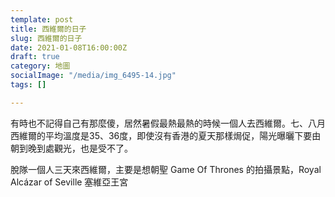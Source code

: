 ```yaml
---
template: post
title: 西維爾的日子
slug: 西維爾的日子
date: 2021-01-08T16:00:00Z
draft: true
category: 地圖
socialImage: "/media/img_6495-14.jpg"
tags: []

---
```

有時也不記得自己有那麼傻，居然暑假最熱最熱的時候一個人去西維爾。七、八月西維爾的平均溫度是35、36度，即使沒有香港的夏天那樣焗促，陽光曝曬下要由朝到晚到處觀光，也是受不了。

脫隊一個人三天來西維爾，主要是想朝聖 Game Of Thrones 的拍攝景點，Royal Alcázar of Seville 塞維亞王宮
